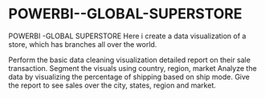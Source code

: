 # POWERBI--GLOBAL-SUPERSTORE
POWERBI -GLOBAL SUPERSTORE
Here i create a data visualization of a store, which has branches all over the world.

Perform the basic data cleaning
visualization detailed report on their sale transaction.
Segment the visuals using country, region, market 
Analyze the data by visualizing the percentage of shipping based on ship mode.
Give the report to see sales over the city, states, region and market.  
